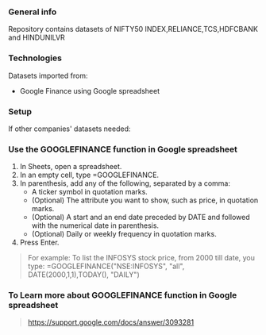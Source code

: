 ### General info
Repository contains datasets of NIFTY50 INDEX,RELIANCE,TCS,HDFCBANK and HINDUNILVR
	
### Technologies
Datasets imported from:
* Google Finance using Google spreadsheet
	
### Setup
If other companies' datasets needed:
### Use the GOOGLEFINANCE function in Google spreadsheet
1. In Sheets, open a spreadsheet.
2. In an empty cell, type =GOOGLEFINANCE.
3. In parenthesis, add any of the following, separated by a comma:
    * A ticker symbol in quotation marks.
    * (Optional) The attribute you want to show, such as price, in quotation marks.
    * (Optional) A start and an end date preceded by DATE and followed with the numerical date in parenthesis.
    * (Optional) Daily or weekly frequency in quotation marks.
4. Press Enter.

>For example:
>To list the INFOSYS stock price, from 2000 till date, you type:
>=GOOGLEFINANCE("NSE:INFOSYS", "all", DATE(2000,1,1),TODAY(), "DAILY")
### To Learn more about GOOGLEFINANCE function in Google spreadsheet 
>https://support.google.com/docs/answer/3093281



